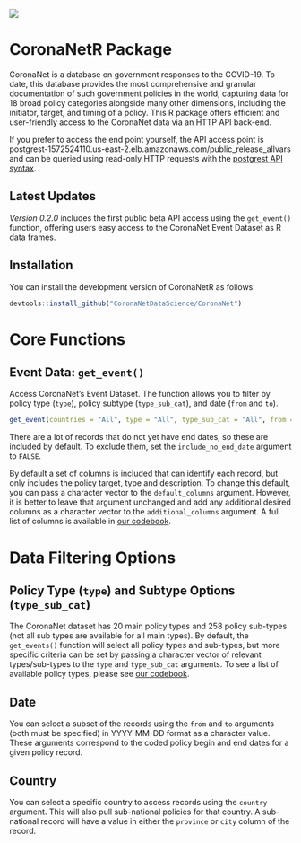 
![](https://www.coronanet-project.org/images/logo_transparent_slim.png)

# CoronaNetR Package

CoronaNet is a database on government responses to the COVID-19. To
date, this database provides the most comprehensive and granular
documentation of such government policies in the world, capturing data
for 18 broad policy categories alongside many other dimensions,
including the initiator, target, and timing of a policy. This R package
offers efficient and user-friendly access to the CoronaNet data via an
HTTP API back-end.

If you prefer to access the end point yourself, the API access point is
postgrest-1572524110.us-east-2.elb.amazonaws.com/public_release_allvars
and can be queried using read-only HTTP requests with the [postgrest API
syntax](https://postgrest.org/en/stable/api.html#logical-operators).

## Latest Updates

*Version 0.2.0* includes the first public beta API access using the
`get_event()` function, offering users easy access to the CoronaNet
Event Dataset as R data frames.

## Installation

You can install the development version of CoronaNetR as follows:

``` r
devtools::install_github("CoronaNetDataScience/CoronaNet")
```

# Core Functions

## Event Data: `get_event()`

Access CoronaNet’s Event Dataset. The function allows you to filter by
policy type (`type`), policy subtype (`type_sub_cat`), and date (`from`
and `to`).

``` r
get_event(countries = "All", type = "All", type_sub_cat = "All", from = "2019-12-31", to = "2027-07-01")
```

There are a lot of records that do not yet have end dates, so these are
included by default. To exclude them, set the `include_no_end_date`
argument to `FALSE`.

By default a set of columns is included that can identify each record,
but only includes the policy target, type and description. To change
this default, you can pass a character vector to the `default_columns`
argument. However, it is better to leave that argument unchanged and add
any additional desired columns as a character vector to the
`additional_columns` argument. A full list of columns is available in
[our
codebook](https://www.coronanet-project.org/assets/CoronaNet_Codebook_Panel.pdf).

# Data Filtering Options

## Policy Type (`type`) and Subtype Options (`type_sub_cat`)

The CoronaNet dataset has 20 main policy types and 258 policy sub-types
(not all sub types are available for all main types). By default, the
`get_events()` function will select all policy types and sub-types, but
more specific criteria can be set by passing a character vector of
relevant types/sub-types to the `type` and `type_sub_cat` arguments. To
see a list of available policy types, please see [our
codebook](https://www.coronanet-project.org/assets/CoronaNet_Codebook_Panel.pdf).

## Date

You can select a subset of the records using the `from` and `to`
arguments (both must be specified) in YYYY-MM-DD format as a character
value. These arguments correspond to the coded policy begin and end
dates for a given policy record.

## Country

You can select a specific country to access records using the `country`
argument. This will also pull sub-national policies for that country. A
sub-national record will have a value in either the `province` or `city`
column of the record.
